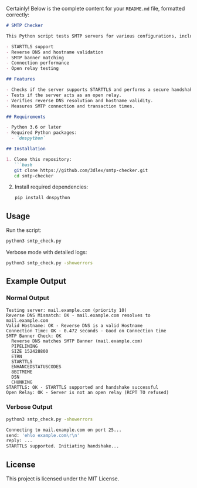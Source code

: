 Certainly! Below is the complete content for your `README.md` file, formatted correctly:

```markdown
# SMTP Checker

This Python script tests SMTP servers for various configurations, including:

- STARTTLS support
- Reverse DNS and hostname validation
- SMTP banner matching
- Connection performance
- Open relay testing

## Features

- Checks if the server supports STARTTLS and performs a secure handshake.
- Tests if the server acts as an open relay.
- Verifies reverse DNS resolution and hostname validity.
- Measures SMTP connection and transaction times.

## Requirements

- Python 3.6 or later
- Required Python packages:
  - `dnspython`

## Installation

1. Clone this repository:
   ```bash
   git clone https://github.com/3dlex/smtp-checker.git
   cd smtp-checker
   ```

2. Install required dependencies:
   ```bash
   pip install dnspython
   ```

## Usage

Run the script:
```bash
python3 smtp_check.py
```

Verbose mode with detailed logs:
```bash
python3 smtp_check.py -showerrors
```

## Example Output

### Normal Output
```plaintext
Testing server: mail.example.com (priority 10)
Reverse DNS Mismatch: OK - mail.example.com resolves to mail.example.com
Valid Hostname: OK - Reverse DNS is a valid Hostname
Connection Time: OK - 0.472 seconds - Good on Connection time
SMTP Banner Check: OK
  Reverse DNS matches SMTP Banner (mail.example.com)
  PIPELINING
  SIZE 152428800
  ETRN
  STARTTLS
  ENHANCEDSTATUSCODES
  8BITMIME
  DSN
  CHUNKING
STARTTLS: OK - STARTTLS supported and handshake successful
Open Relay: OK - Server is not an open relay (RCPT TO refused)
```

### Verbose Output
```bash
python3 smtp_check.py -showerrors

Connecting to mail.example.com on port 25...
send: 'ehlo example.com\r\n'
reply: ...
STARTTLS supported. Initiating handshake...
```

## License

This project is licensed under the MIT License.
